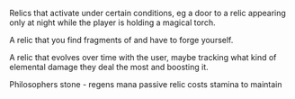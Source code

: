 Relics that activate under certain conditions, eg a door to a relic appearing only at night while the player is holding a magical torch.


A relic that you find fragments of and have to forge yourself.

A relic that evolves over time with the user, maybe tracking what kind of elemental damage they deal the most and boosting it.


Philosophers stone - regens mana passive relic costs stamina to maintain

